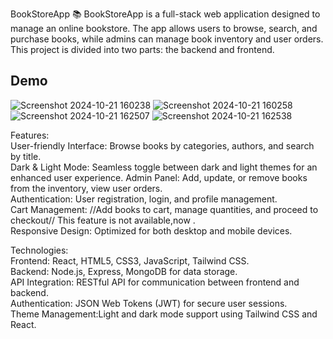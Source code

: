 BookStoreApp 📚
BookStoreApp is a full-stack web application designed to manage an online bookstore. The app allows users to browse, search, and purchase books, while admins can manage book inventory and user orders. This project is divided into two parts: the backend and frontend.<br>

## Demo
![Screenshot 2024-10-21 160238](https://github.com/user-attachments/assets/49119072-48d9-4b1c-a16e-47601510c10d)
![Screenshot 2024-10-21 160258](https://github.com/user-attachments/assets/ddb198c4-9d40-4038-9051-fee405b8170f)
![Screenshot 2024-10-21 162507](https://github.com/user-attachments/assets/01d43ef1-c01d-40ab-85de-b6a3d1e82fd7)
![Screenshot 2024-10-21 162538](https://github.com/user-attachments/assets/75bae46b-7217-4b00-8c0f-5b4db2d082c0)

Features:<br>
User-friendly Interface: 
Browse books by categories, authors, and search by title.<br>
Dark & Light Mode:
Seamless toggle between dark and light themes for an enhanced user experience.
Admin Panel: Add, update, or remove books from the inventory, view user orders.<br>
Authentication: 
User registration, login, and profile management.<br>
Cart Management: //Add books to cart, manage quantities, and proceed to checkout// This feature is not available,now .<br>
Responsive Design: 
Optimized for both desktop and mobile devices.<br>

Technologies:<br>
Frontend: React, HTML5, CSS3, JavaScript, Tailwind CSS.<br>
Backend: Node.js, Express, MongoDB for data storage.<br>
API Integration: RESTful API for communication between frontend and backend.<br>
Authentication: JSON Web Tokens (JWT) for secure user sessions.<br>
Theme Management:Light and dark mode support using Tailwind CSS and React.
